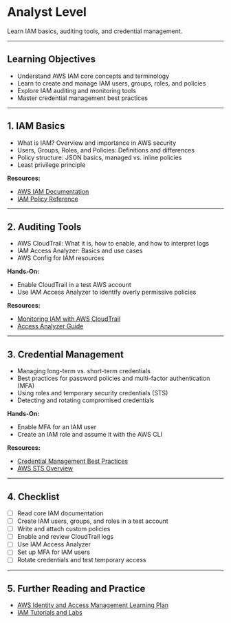 # Analyst Level

Learn IAM basics, auditing tools, and credential management.

---

## Learning Objectives

- Understand AWS IAM core concepts and terminology
- Learn to create and manage IAM users, groups, roles, and policies
- Explore IAM auditing and monitoring tools
- Master credential management best practices

---

## 1. IAM Basics

- What is IAM? Overview and importance in AWS security
- Users, Groups, Roles, and Policies: Definitions and differences
- Policy structure: JSON basics, managed vs. inline policies
- Least privilege principle

**Resources:**
- [AWS IAM Documentation](https://docs.aws.amazon.com/IAM/latest/UserGuide/introduction.html)
- [IAM Policy Reference](https://docs.aws.amazon.com/IAM/latest/UserGuide/reference_policies.html)

---

## 2. Auditing Tools

- AWS CloudTrail: What it is, how to enable, and how to interpret logs
- IAM Access Analyzer: Basics and use cases
- AWS Config for IAM resources

**Hands-On:**
- Enable CloudTrail in a test AWS account
- Use IAM Access Analyzer to identify overly permissive policies

**Resources:**
- [Monitoring IAM with AWS CloudTrail](https://docs.aws.amazon.com/IAM/latest/UserGuide/logging-using-cloudtrail.html)
- [Access Analyzer Guide](https://docs.aws.amazon.com/IAM/latest/UserGuide/what-is-access-analyzer.html)

---

## 3. Credential Management

- Managing long-term vs. short-term credentials
- Best practices for password policies and multi-factor authentication (MFA)
- Using roles and temporary security credentials (STS)
- Detecting and rotating compromised credentials

**Hands-On:**
- Enable MFA for an IAM user
- Create an IAM role and assume it with the AWS CLI

**Resources:**
- [Credential Management Best Practices](https://docs.aws.amazon.com/IAM/latest/UserGuide/best-practices.html)
- [AWS STS Overview](https://docs.aws.amazon.com/STS/latest/APIReference/Welcome.html)

---

## 4. Checklist

- [ ] Read core IAM documentation
- [ ] Create IAM users, groups, and roles in a test account
- [ ] Write and attach custom policies
- [ ] Enable and review CloudTrail logs
- [ ] Use IAM Access Analyzer
- [ ] Set up MFA for IAM users
- [ ] Rotate credentials and test temporary access

---

## 5. Further Reading and Practice

- [AWS Identity and Access Management Learning Plan](https://explore.skillbuilder.aws/learning-plan/aws-iam)
- [IAM Tutorials and Labs](https://aws.amazon.com/getting-started/hands-on/iam/)
